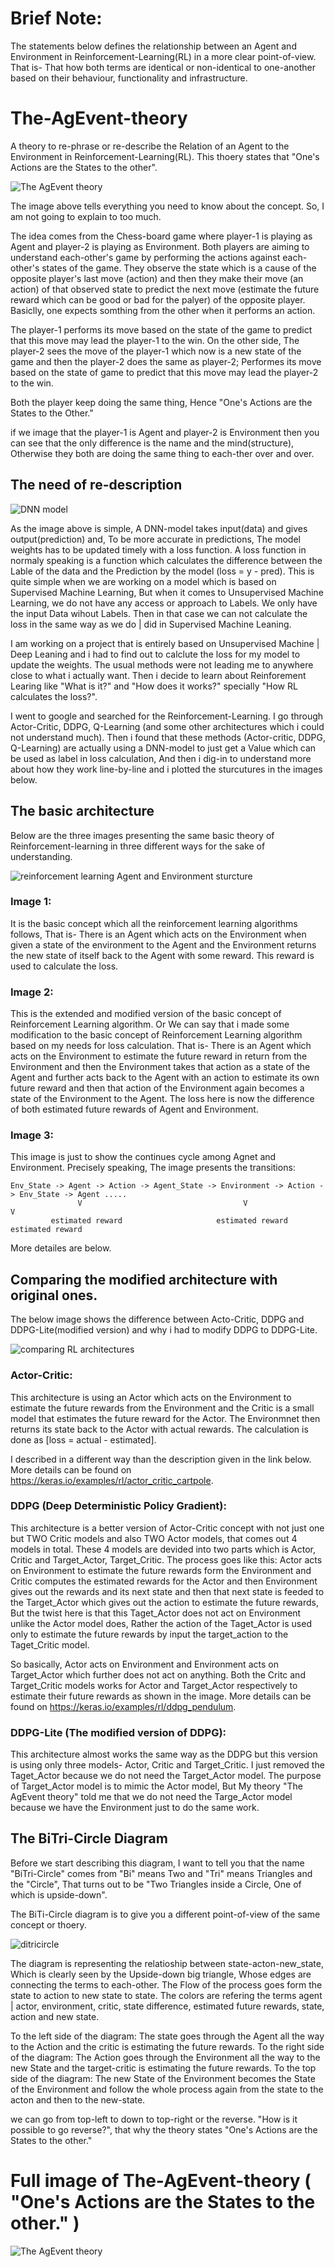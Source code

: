 # Brief Note:
The statements below defines the relationship between an Agent and Environment in Reinforcement-Learning(RL) in a more clear point-of-view. That is- That how both terms are identical or non-identical to one-another based on their behaviour, functionality and infrastructure.

# The-AgEvent-theory
A theory to re-phrase or re-describe the Relation of an Agent to the Environment in Reinforcement-Learning(RL).
This thoery states that "One's Actions are the States to the other".

![The AgEvent theory](https://user-images.githubusercontent.com/78195281/109762824-3ded8380-7c17-11eb-855e-deac49faaa65.png)


The image above tells everything you need to know about the concept. So, I am not going to explain to too much.

The idea comes from the Chess-board game where player-1 is playing as Agent and player-2 is playing as Environment. Both players are aiming to understand each-other's game by performing the actions against each-other's states of the game. They observe the state which is a cause of the opposite player's last move (action) and then they make their move (an action) of that observed state to predict the next move (estimate the future reward which can be good or bad for the palyer) of the opposite player.
Basiclly, one expects somthing from the other when it performs an action.

The player-1 performs its move based on the state of the game to predict that this move may lead the player-1 to the win.
On the other side, The player-2 sees the move of the player-1 which now is a new state of the game and then the player-2 does the same as player-2; Performes its move based on the state of game to predict that this move may lead the player-2 to the win.

Both the player keep doing the same thing, Hence "One's Actions are the States to the Other."

if we image that the player-1 is Agent and player-2 is Environment then you can see that the only difference is the name and the mind(structure), Otherwise they both are doing the same thing to each-ther over and over.


## The need of re-description

![DNN model](https://user-images.githubusercontent.com/78195281/109762634-f1a24380-7c16-11eb-8f72-b82f822f6299.png)


As the image above is simple, A DNN-model takes input(data) and gives output(prediction) and, To be more accurate in predictions, The model weights has to be updated timely with a loss function. A loss function in normaly speaking is a function which calculates the difference between the Lable of the data and the Prediction by the model (loss = y - pred). This is quite simple when we are working on a model which is based on Supervised Machine Learning, But when it comes to Unsupervised Machine Learning, we do not have any access or approach to Labels. We only have the input Data wihout Labels. Then in that case we can not calculate the loss in the same way as we do | did in Supervised Machine Leaning.

I am working on a project that is entirely based on Unsupervised Machine | Deep Leaning and i had to find out to calclute the loss for my model to update the weights. The usual methods were not leading me to anywhere close to what i actually want. Then i decide to learn about Reinforement Learing like "What is it?" and "How does it works?" specially "How RL calculates the loss?".

I went to google and searched for the Reinforcement-Learning. I go through Actor-Critic, DDPG, Q-Learning (and some other architectures which i could not understand much). Then i found that these methods (Actor-critic, DDPG, Q-Learning) are actually using a DNN-model to just get a Value which can be used as label in loss calculation, And then i dig-in to understand more about how they work line-by-line and i plotted the sturcutures in the images below.

## The basic architecture
Below are the three images presenting the same basic theory of Reinforcement-learning in three different ways for the sake of understanding.

![reinforcement learning Agent and Environment sturcture](https://user-images.githubusercontent.com/78195281/109762702-0bdc2180-7c17-11eb-897b-92ef53382b2c.png)


### Image 1: 
  It is the basic concept which all the reinforcement learning algorithms follows, That is- There is an Agent which acts on the Environment when given a state of the environment to the Agent and the Environment returns the new state of itself back to the Agent with some reward. This reward is used to calculate the loss.

### Image 2:
  This is the extended and modified version of the basic concept of Reinforcement Learning algorithm. Or We can say that i made some modification to the basic concept of Reinforcement Learning algorithm based on my needs for loss calculation. That is- There is an Agent which acts on the Environment to estimate the future reward in return from the Environment and then the Environment takes that action as a state of the Agent and further acts back to the Agent with an action to estimate its own future reward and then that action of the Environment again becomes a state of the Environment to the Agent. The loss here is now the difference of both estimated future rewards of Agent and Environment.

### Image 3:
  This image is just to show the continues cycle among Agnet and Environment.
  Precisely speaking, The image presents the transitions:
  
    Env_State -> Agent -> Action -> Agent_State -> Environment -> Action -> Env_State -> Agent .....
                   V                                    V                                  V
             estimated reward                     estimated reward                  estimated reward

  More detailes are below.

## Comparing the modified architecture with original ones.
The below image shows the difference between Acto-Critic, DDPG and DDPG-Lite(modified version) and why i had to modify DDPG to DDPG-Lite.

![comparing RL architectures](https://user-images.githubusercontent.com/78195281/109762737-1b5b6a80-7c17-11eb-8d93-8e4f0269ecd3.png)


### Actor-Critic:
  This architecture is using an Actor which acts on the Environment to estimate the future rewards from the Environment and the Critic is a small model that estimates the future reward for the Actor. The Environmnet then returns its state back to the Actor with actual rewards. The calculation is done as [loss = actual - estimated].
  
 I described in a different way than the description given in the link below.
More details can be found on https://keras.io/examples/rl/actor_critic_cartpole.

### DDPG (Deep Deterministic Policy Gradient):
  This architecture is a better version of Actor-Critic concept with not just one but TWO Critic models and also TWO Actor models, that comes out 4 models in total. These 4 models are devided into two parts which is Actor, Critic and Target_Actor, Target_Critic. The process goes like this:
Actor acts on Environment to estimate the future rewards form the Environment and Critic computes the estimated rewards for the Actor and then Environment gives out the rewards and its next state and then that next state is feeded to the Target_Actor which gives out the action to estimate the future rewards, But the twist here is that this Taget_Actor does not act on Environment unlike the Actor model does, Rather the action of the Taget_Actor is used only to estimate the future rewards by input the target_action to the Taget_Critic model.

So basically, Actor acts on Environment and Environment acts on Target_Actor which further does not act on anything. Both the Critc and Target_Critic models works for Actor and Target_Actor respectively to estimate their future rewards as shown in the image.
More details can be found on https://keras.io/examples/rl/ddpg_pendulum.

### DDPG-Lite (The modified version of DDPG):
  This architecture almost works the same way as the DDPG but this version is using only three models- Actor, Critic and Target_Critic. I just removed the Taget_Actor because we do not need the Target_Actor model. The purpose of Target_Actor model is to mimic the Actor model, But My theory "The AgEvent theory" told me that we do not need the Targe_Actor model because we have the Environment just to do the same work.
 
 ## The BiTri-Circle Diagram
  Before we start describing this diagram, I want to tell you that the name "BiTri-Circle" comes from "Bi" means Two and "Tri" means Triangles and the "Circle", That turns out to be "Two Triangles inside a Circle, One of which is upside-down".
  
  The BiTi-Circle diagram is to give you a different point-of-view of the same concept or thoery.
  
  ![ditricircle](https://user-images.githubusercontent.com/78195281/109762810-3af29300-7c17-11eb-88c9-63e848aa5520.png)
  
  
  The diagram is representing the relatioship between state-acton-new_state, Which is clearly seen by the Upside-down big triangle, Whose edges are connecting the terms to each-other. The Flow of the process goes form the state to action to new state to state. The colors are refering the terms agent | actor, environment, critic, state difference, estimated future rewards, state, action and new state.
  
  To the left side of the diagram:
    The state goes through the Agent all the way to the Action and the critic is estimating the future rewards.
  To the right side of the diagram:
    The Action goes through the Environment all the way to the new State and the target-critic is estimating the future rewards.
  To the top side of the diagram:
    The new State of the Environment becomes the State of the Environment and follow the whole process again from the state to the acton and then to  the new-state.
    
   we can go from top-left to down to top-right or the reverse. "How is it possible to go reverse?", that why the theory states "One's Actions are the States to the other."

# Full image of The-AgEvent-theory ( "One's Actions are the  States to the other." )
![The AgEvent theory](https://user-images.githubusercontent.com/78195281/109762883-4e9df980-7c17-11eb-98ed-3040fa41e6ee.png)

